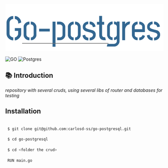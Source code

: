 <img src="https://github.com/carlosd-ss/go-postgresql/blob/master/.github/gopostgresql.svg"  height="150"> 


![GO](https://img.shields.io/badge/GO-%2300ADD8?style=for-the-badge&logo=Go&labelColor=%23444444)
![Postgres](https://img.shields.io/badge/POSTGRESQL-%23336791?style=for-the-badge&logo=PostgreSQL&logoColor=%23336791&labelColor=%23444444)

## :books: Introduction

*repository with several cruds, using several libs of router and databases for testing*



## Installation


```zsh

 $ git clone git@github.com:carlosd-ss/go-postgresql.git

 $ cd go-postgresql
 
 $ cd <folder the crud>
 
 RUN main.go
```
